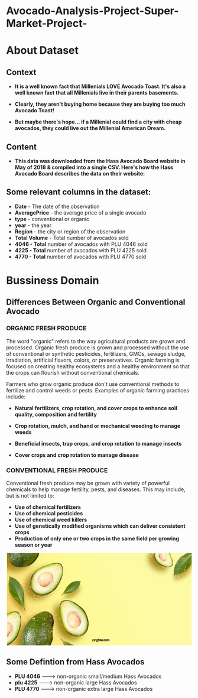 # Avocado-Analysis-Project-Super-Market-Project-



# **About Dataset**
## Context
*   **It is a well known fact that Millenials LOVE Avocado Toast. It's also a well known fact that all Millenials live in their parents basements.**

*   **Clearly, they aren't buying home because they are buying too much Avocado Toast!**

*   **But maybe there's hope… if a Millenial could find a city with cheap avocados, they could live out the Millenial American Dream.**

## Content
*   **This data was downloaded from the Hass Avocado Board website in May of 2018 & compiled into a single CSV. Here's how the Hass Avocado Board describes the data on their website:**

## **Some relevant columns in the dataset:**

*   **Date** - The date of the observation
*   **AveragePrice** - the average price of a single avocado
*   **type** - conventional or organic
*   **year** - the year
*   **Region** - the city or region of the observation
*   **Total Volume** - Total number of avocados sold
*   **4046 - Total** number of avocados with PLU 4046 sold
*   **4225 - Total** number of avocados with PLU 4225 sold
*   **4770 - Total** number of avocados with PLU 4770 sold


# **Bussiness Domain**

## Differences Between Organic and Conventional Avocado

### **ORGANIC FRESH PRODUCE**
The word "organic" refers to the way agricultural products are grown and processed. Organic fresh produce is grown and processed without the use of conventional or synthetic pesticides, fertilizers, GMOs, sewage sludge, irradiation, artificial flavors, colors, or preservatives. Organic farming is focused on creating healthy ecosystems and a healthy environment so that the crops can flourish without conventional chemicals.

Farmers who grow organic produce don't use conventional methods to fertilize and control weeds or pests. Examples of organic farming practices include:

*   **Natural fertilizers, crop rotation, and cover crops to enhance soil quality, composition and fertility**

*   **Crop rotation, mulch, and hand or mechanical weeding to manage weeds**

*   **Beneficial insects, trap crops, and crop rotation to manage insects**

*   **Cover crops and crop rotation to manage disease**



### **CONVENTIONAL FRESH PRODUCE**

Conventional fresh produce may be grown with variety of powerful chemicals to help manage fertility, pests, and diseases. This may include, but is not limited to:

*   **Use of chemical fertilizers**
*   **Use of chemical pesticides**
*   **Use of chemical weed killers**
*   **Use of genetically modified organisms which can deliver consistent crops**
*   **Production of only one or two crops in the same field per growing season or year**



<center>
<img src="pic2.jpg" alt="" width="500px" height="250px">
</center>

## Some Defintion from Hass Avocados

*   **PLU 4046** ---> non-organic small/medium Hass Avocados
*   **plu 4225** ---> non-organic large Hass Avocados
*   **PLU 4770** ---> non-organic extra large Hass Avocados
